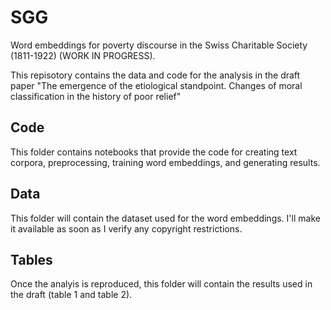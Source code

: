 # SGG
Word embeddings for poverty discourse in the Swiss Charitable Society (1811-1922)
(WORK IN PROGRESS).

This repisotory contains the data and code for the analysis in the draft paper "The emergence of the etiological standpoint. Changes of moral classification in the history of poor relief"

## Code

This folder contains notebooks that provide the code for creating text corpora, preprocessing, training word embeddings, and generating results.

## Data

This folder will contain the dataset used for the word embeddings. I'll make it available as soon as I verify any copyright restrictions.

## Tables

Once the analyis is reproduced, this folder will contain the results used in the draft (table 1 and table 2). 


